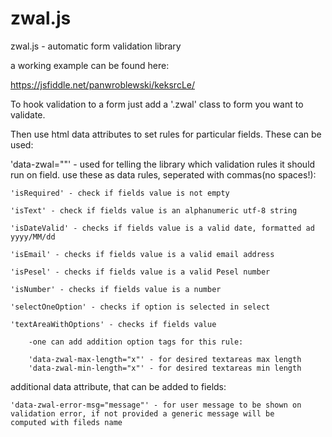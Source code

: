 # zwal.js
zwal.js - automatic form validation library

a working example can be found here:

https://jsfiddle.net/panwroblewski/keksrcLe/

To hook validation to a form just add a '.zwal' class to form you want to validate.

Then use html data attributes to set rules for particular fields. These can be used:

'data-zwal=""'  - used for telling the library which validation rules it should run on field. 
    use these as data rules, seperated with commas(no spaces!):
    
    'isRequired' - check if fields value is not empty
    
    'isText' - check if fields value is an alphanumeric utf-8 string
    
    'isDateValid' - checks if fields value is a valid date, formatted ad yyyy/MM/dd
    
    'isEmail' - checks if fields value is a valid email address
    
    'isPesel' - checks if fields value is a valid Pesel number
    
    'isNumber' - checks if fields value is a number
    
    'selectOneOption' - checks if option is selected in select
    
    'textAreaWithOptions' - checks if fields value
    
        -one can add addition option tags for this rule:
        
        'data-zwal-max-length="x"' - for desired textareas max length
        'data-zwal-min-length="x"' - for desired textareas min length
        
  additional data attribute, that can be added to fields:
  
    'data-zwal-error-msg="message"' - for user message to be shown on validation error, if not provided a generic message will be        computed with fileds name
